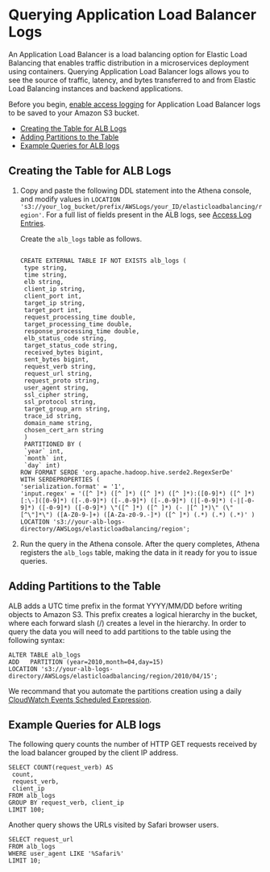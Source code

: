 # Querying Application Load Balancer Logs<a name="application-load-balancer-logs"></a>

An Application Load Balancer is a load balancing option for Elastic Load Balancing that enables traffic distribution in a microservices deployment using containers\. Querying Application Load Balancer logs allows you to see the source of traffic, latency, and bytes transferred to and from Elastic Load Balancing instances and backend applications\.

Before you begin, [enable access logging](http://docs.aws.amazon.com/elasticloadbalancing/latest/application/load-balancer-access-logs.html#enable-access-logging) for Application Load Balancer logs to be saved to your Amazon S3 bucket\.
+  [Creating the Table for ALB Logs](#create-alb-table) 
+  [Adding Partitions to the Table](#create-alb-table-partitions)
+  [Example Queries for ALB logs](#query-alb-logs-examples) 

## Creating the Table for ALB Logs<a name="create-alb-table"></a>

1. Copy and paste the following DDL statement into the Athena console, and modify values in `LOCATION 's3://your_log_bucket/prefix/AWSLogs/your_ID/elasticloadbalancing/region'`\. For a full list of fields present in the ALB logs, see [Access Log Entries](http://docs.aws.amazon.com/elasticloadbalancing/latest/application/load-balancer-access-logs.html#access-log-entry-format)\. 

   Create the `alb_logs` table as follows\.

   ```
    
   CREATE EXTERNAL TABLE IF NOT EXISTS alb_logs (
    type string,
    time string,
    elb string,
    client_ip string,
    client_port int,
    target_ip string,
    target_port int,
    request_processing_time double,
    target_processing_time double,
    response_processing_time double,
    elb_status_code string,
    target_status_code string,
    received_bytes bigint,
    sent_bytes bigint,
    request_verb string,
    request_url string,
    request_proto string,
    user_agent string,
    ssl_cipher string,
    ssl_protocol string,
    target_group_arn string,
    trace_id string,
    domain_name string,
    chosen_cert_arn string
    )
    PARTITIONED BY ( 
    `year` int, 
    `month` int, 
    `day` int)
   ROW FORMAT SERDE 'org.apache.hadoop.hive.serde2.RegexSerDe'
   WITH SERDEPROPERTIES (
   'serialization.format' = '1',
   'input.regex' = '([^ ]*) ([^ ]*) ([^ ]*) ([^ ]*):([0-9]*) ([^ ]*)[:\-]([0-9]*) ([-.0-9]*) ([-.0-9]*) ([-.0-9]*) (|[-0-9]*) (-|[-0-9]*) ([-0-9]*) ([-0-9]*) \"([^ ]*) ([^ ]*) (- |[^ ]*)\" (\"[^\"]*\") ([A-Z0-9-]+) ([A-Za-z0-9.-]*) ([^ ]*) (.*) (.*) (.*)' )
   LOCATION 's3://your-alb-logs-directory/AWSLogs/elasticloadbalancing/region';
   ```

1. Run the query in the Athena console\. After the query completes, Athena registers the `alb_logs` table, making the data in it ready for you to issue queries\.

## Adding Partitions to the Table<a name="create-alb-table-partitions"></a>

ALB adds a UTC time prefix in the format YYYY/MM/DD before writing objects to Amazon S3. This prefix creates a logical hierarchy in the bucket, where each forward slash (/) creates a level in the hierarchy\. 
In order to query the data you will need to add partitions to the table using the following syntax:

```
ALTER TABLE alb_logs 
ADD   PARTITION (year=2010,month=04,day=15) 
LOCATION 's3://your-alb-logs-directory/AWSLogs/elasticloadbalancing/region/2010/04/15';
```

We recommand that you automate the partitions creation using a daily [CloudWatch Events Scheduled Expression](https://docs.aws.amazon.com/AmazonCloudWatch/latest/events/ScheduledEvents.html).

## Example Queries for ALB logs<a name="query-alb-logs-examples"></a>

The following query counts the number of HTTP GET requests received by the load balancer grouped by the client IP address\.

```
SELECT COUNT(request_verb) AS
 count,
 request_verb,
 client_ip
FROM alb_logs
GROUP BY request_verb, client_ip
LIMIT 100;
```

Another query shows the URLs visited by Safari browser users\.

```
SELECT request_url
FROM alb_logs
WHERE user_agent LIKE '%Safari%'
LIMIT 10;
```


